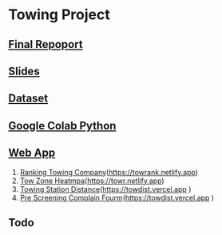 # Towing Project
## [Final Repoport](Towing_Analysis_Final_Report.pdf)
## [Slides](link)
## [Dataset](datasetinfo.md)
## [Google Colab Python](googlecolab.md)


## [Web App](Webapp.md)
1. [Ranking Towing Company](ranking-app.md)(https://towrank.netlify.app)
2. [Tow Zone Heatmpa](towpuls.md)(https://towr.netlify.app)
3. [Towing Station Distance](tow-distance.md)(https://towdist.vercel.app )
4. [Pre Screening Complain Fourm](pre-screen.md)(https://towdist.vercel.app )
   


## Todo




